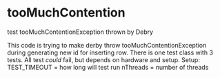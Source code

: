 # tooMuchContention
test tooMuchContentionException thrown by Debry

This code is trying to make derby throw tooMuchContentionException during generating new id for inserting row.
There is one test class with 3 tests. 
All test *could* fail, but depends on hardware and setup.
 Setup: 
    TEST_TIMEOUT = how long will test run
    nThreads = number of threads